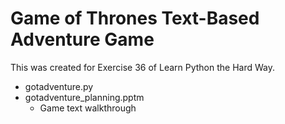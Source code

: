 # Game of Thrones Text-Based Adventure Game
This was created for Exercise 36 of Learn Python the Hard Way.

* gotadventure.py
* gotadventure_planning.pptm
  * Game text walkthrough

